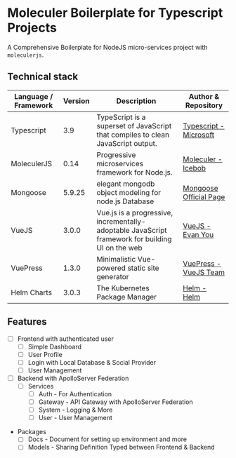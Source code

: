 # Moleculer Boilerplate for Typescript Projects

A Comprehensive Boilerplate for NodeJS micro-services project with `moleculerjs`.

## Technical stack

| Language / Framework | Version | Description                                                                                      | Author & Repository                                               |
| -------------------- | ------- | ------------------------------------------------------------------------------------------------ | ----------------------------------------------------------------- |
| Typescript           | 3.9   | TypeScript is a superset of JavaScript that compiles to clean JavaScript output.                 | [Typescript - Microsoft](https://github.com/microsoft/TypeScript) |
| MoleculerJS          | 0.14    | Progressive microservices framework for Node.js.                                                 | [Moleculer - Icebob](https://github.com/moleculerjs/moleculer)    |
| Mongoose           | 5.9.25      | elegant mongodb object modeling for node.js Database                                                                  | [Mongoose Official Page](https://mongoosejs.com/)           |
| VueJS                | 3.0.0  | Vue.js is a progressive, incrementally-adoptable JavaScript framework for building UI on the web | [VueJS - Evan You](https://github.com/vuejs/vue)                  |
| VuePress             | 1.3.0   | Minimalistic Vue-powered static site generator                                                   | [VuePress - VueJS Team](https://github.com/vuejs/vuepress)        |
| Helm Charts          | 3.0.3   | The Kubernetes Package Manager                                                                   | [Helm - Helm](https://github.com/helm/helm)                       |

## Features

- [ ] Frontend with authenticated user
  - [ ] Simple Dashboard
  - [ ] User Profile
  - [ ] Login with Local Database & Social Provider
  - [ ] User Management
- [ ] Backend with ApolloServer Federation
  - [ ] Services
    - [ ] Auth - For Authentication
    - [ ] Gateway - API Gateway with ApolloServer Federation
    - [ ] System - Logging & More
    - [ ] User - User Management
- Packages
  - [ ] Docs - Document for setting up environment and more
  - [ ] Models - Sharing Definition Typed between Frontend & Backend
